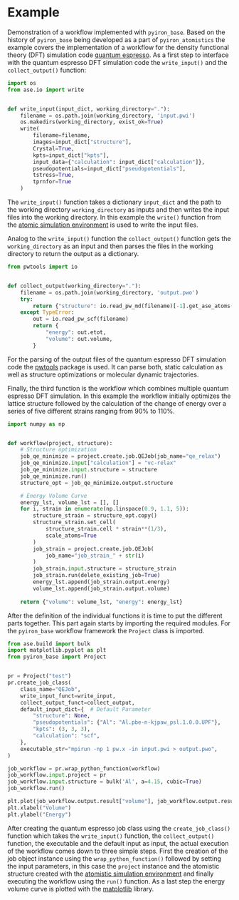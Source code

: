 # Example
Demonstration of a workflow implemented with `pyiron_base`. Based on the history of `pyiron_base` being developed as a
part of `pyiron_atomistics` the example covers the implementation of a workflow for the density functional theory (DFT)
simulation code [quantum espresso](https://www.quantum-espresso.org). As a first step to interface with the quantum 
espresso DFT simulation code the `write_input()` and the `collect_output()` function:
```python
import os
from ase.io import write


def write_input(input_dict, working_directory="."):
    filename = os.path.join(working_directory, 'input.pwi')
    os.makedirs(working_directory, exist_ok=True)
    write(
        filename=filename, 
        images=input_dict["structure"], 
        Crystal=True, 
        kpts=input_dict["kpts"], 
        input_data={"calculation": input_dict["calculation"]}, 
        pseudopotentials=input_dict["pseudopotentials"],
        tstress=True, 
        tprnfor=True
    )
```
The `write_input()` function takes a dictionary `input_dict` and the path to the working directory `working_directory` 
as inputs and then writes the input files into the working directory. In this example the `write()` function from the
[atomic simulation environment](https://wiki.fysik.dtu.dk/ase/index.html) is used to write the input files. 

Analog to the `write_input()` function the `collect_output()` function gets the `working_directory` as an input and then
parses the files in the working directory to return the output as a dictionary.
```python
from pwtools import io


def collect_output(working_directory="."):
    filename = os.path.join(working_directory, 'output.pwo')
    try:
        return {"structure": io.read_pw_md(filename)[-1].get_ase_atoms()}
    except TypeError:
        out = io.read_pw_scf(filename)
        return {
            "energy": out.etot,
            "volume": out.volume,
        }
```
For the parsing of the output files of the quantum espresso DFT simulation code the [pwtools](https://elcorto.github.io/pwtools/)
package is used. It can parse both, static calculation as well as structure optimizations or molecular dynamic 
trajectories. 

Finally, the third function is the workflow which combines multiple quantum espresso DFT simulation. In this example 
the workflow initially optimizes the lattice structure followed by the calculation of the change of energy over a series
of five different strains ranging from 90% to 110%. 
```python
import numpy as np


def workflow(project, structure): 
    # Structure optimization 
    job_qe_minimize = project.create.job.QEJob(job_name="qe_relax")
    job_qe_minimize.input["calculation"] = "vc-relax"
    job_qe_minimize.input.structure = structure
    job_qe_minimize.run()
    structure_opt = job_qe_minimize.output.structure

    # Energy Volume Curve 
    energy_lst, volume_lst = [], []
    for i, strain in enumerate(np.linspace(0.9, 1.1, 5)):
        structure_strain = structure_opt.copy()
        structure_strain.set_cell(
            structure_strain.cell * strain**(1/3), 
            scale_atoms=True
        )
        job_strain = project.create.job.QEJob(
            job_name="job_strain_" + str(i)
        )
        job_strain.input.structure = structure_strain
        job_strain.run(delete_existing_job=True)
        energy_lst.append(job_strain.output.energy)
        volume_lst.append(job_strain.output.volume)
    
    return {"volume": volume_lst, "energy": energy_lst}
```
After the definition of the individual functions it is time to put the different parts together. This part again starts
by importing the required modules. For the `pyiron_base` workflow framework the `Project` class is imported. 
```python
from ase.build import bulk
import matplotlib.pyplot as plt
from pyiron_base import Project


pr = Project("test")
pr.create_job_class(
    class_name="QEJob",
    write_input_funct=write_input,
    collect_output_funct=collect_output,
    default_input_dict={  # Default Parameter 
        "structure": None, 
        "pseudopotentials": {"Al": "Al.pbe-n-kjpaw_psl.1.0.0.UPF"}, 
        "kpts": (3, 3, 3),
        "calculation": "scf",          
    },
    executable_str="mpirun -np 1 pw.x -in input.pwi > output.pwo",
)

job_workflow = pr.wrap_python_function(workflow)
job_workflow.input.project = pr
job_workflow.input.structure = bulk('Al', a=4.15, cubic=True)
job_workflow.run()

plt.plot(job_workflow.output.result["volume"], job_workflow.output.result["energy"])
plt.xlabel("Volume")
plt.ylabel("Energy")
```
After creating the quantum espresso job class using the `create_job_class()` function which takes the `write_input()`
function, the `collect_output()` function, the executable and the default input as input, the actual execution of the 
workflow comes down to three simple steps. First the creation of the job object instance using the `wrap_python_function()`
followed by setting the input parameters, in this case the `project` instance and the atomistic structure created with 
the [atomistic simulation environment](https://wiki.fysik.dtu.dk/ase/index.html) and finally executing the workflow 
using the `run()` function. As a last step the energy volume curve is plotted with the [matplotlib](https://matplotlib.org)
library. 